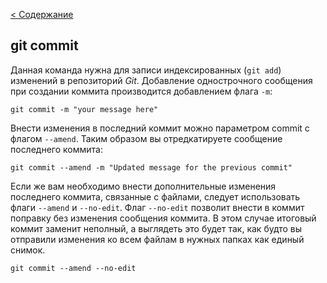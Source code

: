 [< Содержание](./readme.md)

## git commit

Данная команда нужна для записи индексированных (`git add`) изменений в репозиторий _Git_. Добавление однострочного сообщения при создании коммита производится добавлением флага `-m`:
```bash=
git commit -m "your message here"
``` 
Внести изменения в последний коммит можно параметром commit с флагом `--amend`. Таким образом вы отредкатируете сообщение последнего коммита:
```bash=
git commit --amend -m "Updated message for the previous commit"
```
Если же вам необходимо внести дополнительные изменения последнего коммита, связанные с файлами, следует использовать флаги `--amend` и `--no-edit`. Флаг `--no-edit` позволит внести в коммит поправку без изменения сообщения коммита. В этом случае итоговый коммит заменит неполный, а выглядеть это будет так, как будто вы отправили изменения ко всем файлам в нужных папках как единый снимок.
```bash=
git commit --amend --no-edit
```